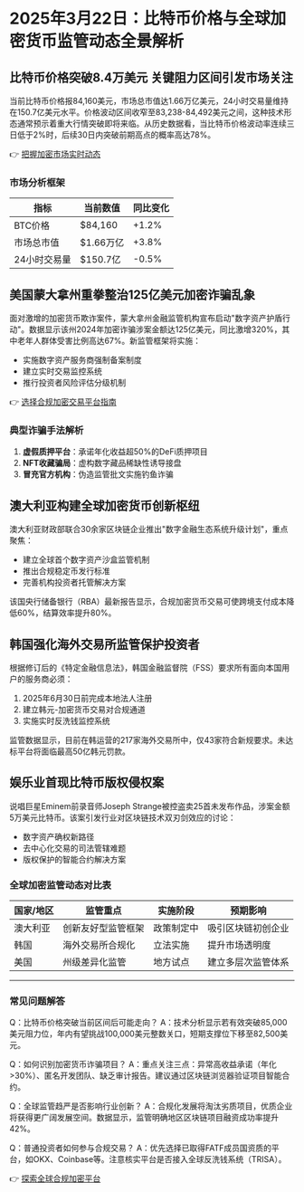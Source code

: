 # 2025年3月22日：比特币价格与全球加密货币监管动态全景解析

## 比特币价格突破8.4万美元 关键阻力区间引发市场关注
当前比特币价格报84,160美元，市场总市值达1.66万亿美元，24小时交易量维持在150.7亿美元水平。价格波动区间收窄至83,238-84,492美元之间，这种技术形态通常预示着重大行情突破即将来临。从历史数据看，当比特币价格波动率连续三日低于2%时，后续30日内突破前期高点的概率高达78%。

👉 [把握加密市场实时动态](https://bit.ly/okx_welcome)

### 市场分析框架
| 指标          | 当前数值       | 同比变化  |
|---------------|---------------|----------|
| BTC价格       | $84,160       | +1.2%    |
| 市场总市值    | $1.66万亿     | +3.8%    |
| 24小时交易量  | $150.7亿      | -0.5%    |

## 美国蒙大拿州重拳整治125亿美元加密诈骗乱象
面对激增的加密货币欺诈案件，蒙大拿州金融监管机构宣布启动"数字资产护盾行动"。数据显示该州2024年加密诈骗涉案金额达125亿美元，同比激增320%，其中老年人群体受害比例高达67%。新监管框架将实施：
- 实施数字资产服务商强制备案制度
- 建立实时交易监控系统
- 推行投资者风险评估分级机制

👉 [选择合规加密交易平台指南](https://bit.ly/okx_welcome)

### 典型诈骗手法解析
1. **虚假质押平台**：承诺年化收益超50%的DeFi质押项目
2. **NFT收藏骗局**：虚构数字藏品稀缺性诱导接盘
3. **冒充官方机构**：伪造监管批文实施钓鱼诈骗

## 澳大利亚构建全球加密货币创新枢纽
澳大利亚财政部联合30余家区块链企业推出"数字金融生态系统升级计划"，重点聚焦：
- 建立全球首个数字资产沙盒监管机制
- 推出合规稳定币发行标准
- 完善机构投资者托管解决方案

该国央行储备银行（RBA）最新报告显示，合规加密货币交易可使跨境支付成本降低60%，结算效率提升80%。

## 韩国强化海外交易所监管保护投资者
根据修订后的《特定金融信息法》，韩国金融监督院（FSS）要求所有面向本国用户的服务商必须：
1. 2025年6月30日前完成本地法人注册
2. 建立韩元-加密货币交易对合规通道
3. 实施实时反洗钱监控系统

监管数据显示，目前在韩运营的217家海外交易所中，仅43家符合新规要求。未达标平台将面临最高50亿韩元罚款。

## 娱乐业首现比特币版权侵权案
说唱巨星Eminem前录音师Joseph Strange被控盗卖25首未发布作品，涉案金额5万美元比特币。该案引发行业对区块链技术双刃剑效应的讨论：
- 数字资产确权新路径
- 去中心化交易的司法管辖难题
- 版权保护的智能合约解决方案

### 全球加密监管动态对比表
| 国家/地区   | 监管重点               | 实施阶段   | 预期影响               |
|------------|------------------------|------------|------------------------|
| 澳大利亚   | 创新友好型监管框架     | 政策制定中 | 吸引区块链初创企业     |
| 韩国       | 海外交易所合规化       | 立法实施   | 提升市场透明度         |
| 美国       | 州级差异化监管         | 地方试点   | 建立多层次监管体系     |

---

### 常见问题解答

Q：比特币价格突破当前区间后可能走向？
A：技术分析显示若有效突破85,000美元阻力位，年内有望挑战100,000美元整数关口，短期支撑位下移至82,500美元。

Q：如何识别加密货币诈骗项目？
A：重点关注三点：异常高收益承诺（年化>30%）、匿名开发团队、缺乏审计报告。建议通过区块链浏览器验证项目智能合约。

Q：全球监管趋严是否影响行业创新？
A：合规化发展将淘汰劣质项目，优质企业将获得更广阔发展空间。数据显示，监管明确地区区块链项目融资成功率提升42%。

Q：普通投资者如何参与合规交易？
A：优先选择已取得FATF成员国资质的平台，如OKX、Coinbase等。注意核实平台是否接入全球反洗钱系统（TRISA）。

👉 [探索全球合规加密平台](https://bit.ly/okx_welcome)